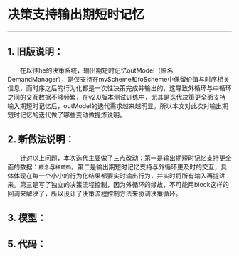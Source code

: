 # 决策支持输出期短时记忆
***

## 1. 旧版说明：

　　在以往he的决策系统，输出期短时记忆outModel（原名DemandManager），是仅支持在mvScheme和foScheme中保留价值与时序相关信息，而时序之后的行为化都是一次性决策完成并输出的，这导致外循环与中循环之间的交互数据不够频繁，在v2.0版本测试训练中，尤其是迭代决策更全面支持输入期短时记忆后，outModel的迭代需求越来越明显。所以本文对此次对输出期短时记忆的迭代做了哪些变动做提炼说明。

## 2. 新做法说明：

　　针对以上问题，本次迭代主要做了三点改动：第一是输出期短时记忆支持更全面的数据：`概念`与`稀疏码`。第二是输出期短时记忆支持与外循环更及时的交互，具体体现在每一个小小的行为化结果都要实时输出行为，并实时将所有输入再提进来。第三是写了独立的决策流程控制，因为外循环的缘故，不可能用block这样的回调来解决了，所以设计了决策流程控制方法来协调决策循环。

## 3. 模型：

## 5. 代码：
